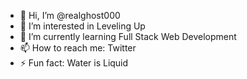 - 👋 Hi, I’m @realghost000
- 👀 I’m interested in Leveling Up
- 🌱 I’m currently learning Full Stack Web Development
- 📫 How to reach me: Twitter
- ⚡ Fun fact: Water is Liquid

<!---
realghost000/realghost000 is a ✨ special ✨ repository because its `README.md` (this file) appears on your GitHub profile.
You can click the Preview link to take a look at your changes.
--->
